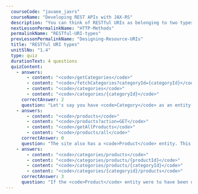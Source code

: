 ```yaml
---
  courseCode: "javaee_jaxrs"
  courseName: "Developing REST APIs with JAX-RS"
  description: "You can think of RESTful URIs as belonging to two types: instance resource URIs and collection resource URIs. Let's understand what they mean."
  nextLessonPermalinkName: "HTTP-Methods"
  permalinkName: "RESTful-URI-types"
  prevLessonPermalinkName: "Designing-Resource-URIs"
  title: "RESTful URI types"
  unitSlNo: "1.4"
  type: quiz
  durationText: 4 questions
  quizContent: 
    - answers: 
        - content: "<code>/getCategories</code>"
        - content: "<code>/fetchCategories?categoryId={categoryId}</code>"
        - content: "<code>/categories</code>"
        - content: "<code>/categories/{categoryId}</code>"
      correctAnswer: 2
      question: "Let's say you have <code>Category</code> as an entity that represents all the product categories on the site. What would be a RESTful URI to look up all categories?"
    - answers: 
        - content: "<code>/products</code>"
        - content: "<code>/products?action=GET</code>"
        - content: "<code>/getAllProducts</code>"
        - content: "<code>/products/all</code>"
      correctAnswer: 0
      question: "The site also has a <code>Product</code> entity. This has been designed to be a first level entity like <code>Category</code>. What would be a good RESTful URI for all products?"
    - answers: 
        - content: "<code>/categories/products</code>"
        - content: "<code>/categories/products/{productId}</code>"
        - content: "<code>/categories/products/{categoryId}</code>"
        - content: "<code>/categories/{categoryid}/products</code>"
      correctAnswer: 3
      question: "If the <code>Product</code> entity were to have been designed as a sub-resource under the <code>Category</code> entity, what would the URI for <code>Product</code> be?"
---
```

